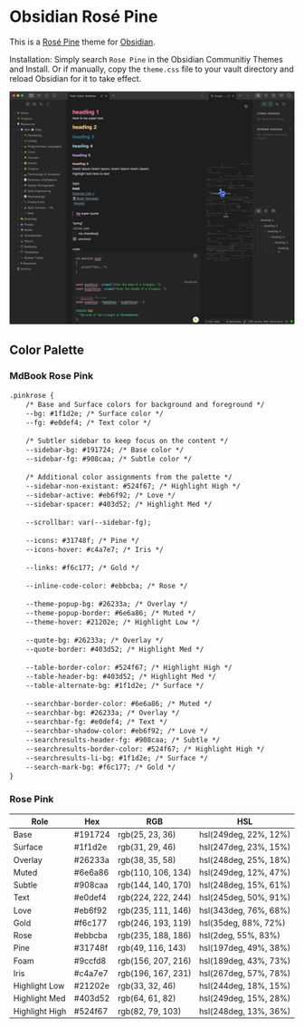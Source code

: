 # Obsidian Rosé Pine
This is a [Rosé Pine](https://github.com/rose-pine/rose-pine-theme) theme for [Obsidian](https://obsidian.md/). 

Installation: Simply search `Rose Pine` in the Obsidian Communitiy Themes and Install. Or if manually, copy the `theme.css` file to your vault directory and reload Obsidian for it to take effect.

![](theme.jpg)



## Color Palette

### MdBook Rose Pink

```
.pinkrose {
    /* Base and Surface colors for background and foreground */
    --bg: #1f1d2e; /* Surface color */
    --fg: #e0def4; /* Text color */

    /* Subtler sidebar to keep focus on the content */
    --sidebar-bg: #191724; /* Base color */
    --sidebar-fg: #908caa; /* Subtle color */

    /* Additional color assignments from the palette */
    --sidebar-non-existant: #524f67; /* Highlight High */
    --sidebar-active: #eb6f92; /* Love */
    --sidebar-spacer: #403d52; /* Highlight Med */

    --scrollbar: var(--sidebar-fg);

    --icons: #31748f; /* Pine */
    --icons-hover: #c4a7e7; /* Iris */

    --links: #f6c177; /* Gold */

    --inline-code-color: #ebbcba; /* Rose */

    --theme-popup-bg: #26233a; /* Overlay */
    --theme-popup-border: #6e6a86; /* Muted */
    --theme-hover: #21202e; /* Highlight Low */

    --quote-bg: #26233a; /* Overlay */
    --quote-border: #403d52; /* Highlight Med */

    --table-border-color: #524f67; /* Highlight High */
    --table-header-bg: #403d52; /* Highlight Med */
    --table-alternate-bg: #1f1d2e; /* Surface */

    --searchbar-border-color: #6e6a86; /* Muted */
    --searchbar-bg: #26233a; /* Overlay */
    --searchbar-fg: #e0def4; /* Text */
    --searchbar-shadow-color: #eb6f92; /* Love */
    --searchresults-header-fg: #908caa; /* Subtle */
    --searchresults-border-color: #524f67; /* Highlight High */
    --searchresults-li-bg: #1f1d2e; /* Surface */
    --search-mark-bg: #f6c177; /* Gold */
}
```

### Rose Pink
|Role|Hex|RGB|HSL|
|---|---|---|---|
|Base|#191724|rgb(25, 23, 36)|hsl(249deg, 22%, 12%)|
|Surface|#1f1d2e|rgb(31, 29, 46)|hsl(247deg, 23%, 15%)|
|Overlay|#26233a|rgb(38, 35, 58)|hsl(248deg, 25%, 18%)|
|Muted|#6e6a86|rgb(110, 106, 134)|hsl(249deg, 12%, 47%)|
|Subtle|#908caa|rgb(144, 140, 170)|hsl(248deg, 15%, 61%)|
|Text|#e0def4|rgb(224, 222, 244)|hsl(245deg, 50%, 91%)|
|Love|#eb6f92|rgb(235, 111, 146)|hsl(343deg, 76%, 68%)|
|Gold|#f6c177|rgb(246, 193, 119)|hsl(35deg, 88%, 72%)|
|Rose|#ebbcba|rgb(235, 188, 186)|hsl(2deg, 55%, 83%)|
|Pine|#31748f|rgb(49, 116, 143)|hsl(197deg, 49%, 38%)|
|Foam|#9ccfd8|rgb(156, 207, 216)|hsl(189deg, 43%, 73%)|
|Iris|#c4a7e7|rgb(196, 167, 231)|hsl(267deg, 57%, 78%)|
|Highlight Low|#21202e|rgb(33, 32, 46)|hsl(244deg, 18%, 15%)|
|Highlight Med|#403d52|rgb(64, 61, 82)|hsl(249deg, 15%, 28%)|
|Highlight High|#524f67|rgb(82, 79, 103)|hsl(248deg, 13%, 36%)|


